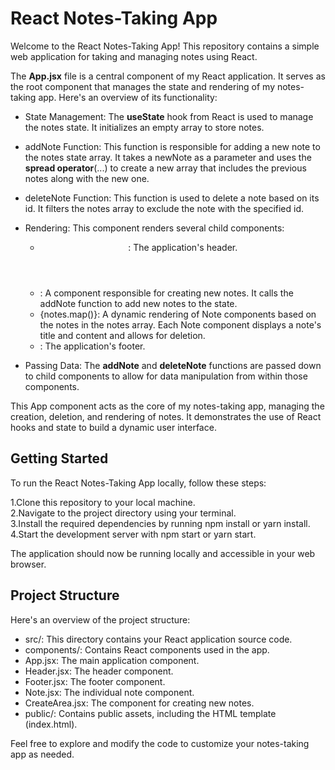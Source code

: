 # React Notes-Taking App
Welcome to the React Notes-Taking App! This repository contains a simple web application for taking and managing notes using React.<br/>

The **App.jsx** file is a central component of my React application. It serves as the root component that manages the state and rendering of my notes-taking app. Here's an overview of its functionality:
- State Management: The **useState** hook from React is used to manage the notes state. It initializes an empty array to store notes.
- addNote Function: This function is responsible for adding a new note to the notes state array. It takes a newNote as a parameter and uses the **spread operator**(...) to create a new array that includes the previous notes along with the new one.
- deleteNote Function: This function is used to delete a note based on its id. It filters the notes array to exclude the note with the specified id.
- Rendering: This component renders several child components:
  - <Header />: The application's header.
  - <CreateArea />: A component responsible for creating new notes. It calls the addNote function to add new notes to the state.
  - {notes.map()}: A dynamic rendering of Note components based on the notes in the notes array. Each Note component displays a note's title and content and          allows for deletion.
  - <Footer />: The application's footer.
  
- Passing Data: The **addNote** and **deleteNote** functions are passed down to child components to allow for data manipulation from within those components.

This App component acts as the core of my notes-taking app, managing the creation, deletion, and rendering of notes. It demonstrates the use of React hooks and state to build a dynamic user interface.

## Getting Started
To run the React Notes-Taking App locally, follow these steps:

1.Clone this repository to your local machine.<br/>
2.Navigate to the project directory using your terminal.<br/>
3.Install the required dependencies by running npm install or yarn install.<br/>
4.Start the development server with npm start or yarn start.

The application should now be running locally and accessible in your web browser.

## Project Structure
Here's an overview of the project structure:

- src/: This directory contains your React application source code.
- components/: Contains React components used in the app.
- App.jsx: The main application component.
- Header.jsx: The header component.
- Footer.jsx: The footer component.
- Note.jsx: The individual note component.
- CreateArea.jsx: The component for creating new notes.
- public/: Contains public assets, including the HTML template (index.html).

Feel free to explore and modify the code to customize your notes-taking app as needed.
